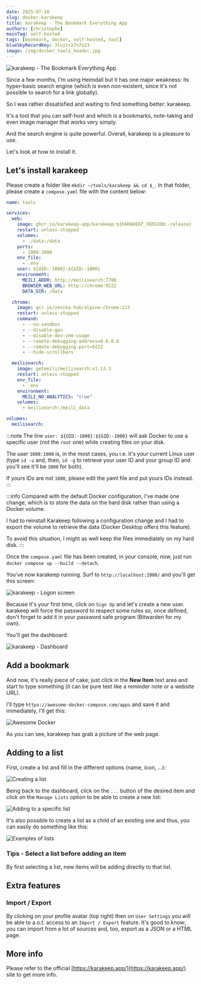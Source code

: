 ```yaml
---
date: 2025-07-18
slug: docker-karakeep
title: karakeep - The Bookmark Everything App
authors: [christophe]
mainTag: self-hosted
tags: [bookmark, docker, self-hosted, tool]
blueSkyRecordKey: 3lujtc27n7s23
image: /img/docker_tools_header.jpg
---
```

<!-- cspell:ignore karakeep,bitwarden -->

![karakeep - The Bookmark Everything App](/img/docker_tools_header.jpg)

Since a few months, I'm using <Link to="/blog/heimdall-dashboard">Heimdall</Link> but it has one major weakness: its hyper-basic search engine (which is even non-existent, since it's not possible to search for a link globally).

So I was rather dissatisfied and waiting to find something better: karakeep.

It's a tool that you can self-host and which is a bookmarks, note-taking and even image manager that works very simply.

And the search engine is quite powerful. Overall, karakeep is a pleasure to use.

Let's look at how to install it.

<!-- truncate -->

## Let's install karakeep

Please create a folder like `mkdir ~/tools/karakeep && cd $_`. In that folder, please create a `compose.yaml` file with the content below:

<Snippet filename="compose.yaml">

<!-- cspell:disable -->
```yaml
name: tools

services:
  web:
    image: ghcr.io/karakeep-app/karakeep:${KARAKEEP_VERSION:-release}
    restart: unless-stopped
    volumes:
      - ./data:/data
    ports:
      - 2000:3000
    env_file:
      - .env
    user: ${UID:-1000}:${GID:-1000}
    environment:
      MEILI_ADDR: http://meilisearch:7700
      BROWSER_WEB_URL: http://chrome:9222
      DATA_DIR: /data

  chrome:
    image: gcr.io/zenika-hub/alpine-chrome:123
    restart: unless-stopped
    command:
      - --no-sandbox
      - --disable-gpu
      - --disable-dev-shm-usage
      - --remote-debugging-address=0.0.0.0
      - --remote-debugging-port=9222
      - --hide-scrollbars

  meilisearch:
    image: getmeili/meilisearch:v1.13.3
    restart: unless-stopped
    env_file:
      - .env
    environment:
      MEILI_NO_ANALYTICS: "true"
    volumes:
      - meilisearch:/meili_data

volumes:
  meilisearch:
```
<!-- cspell:enable -->

</Snippet>

:::note
The line `user: ${UID:-1000}:${GID:-1000}` will ask Docker to use a specific user (not the `root` one) while creating files on your disk.

The user `1000:1000` is, in the most cases, you i.e. it's your current Linux user (type `id -u` and, then, `id -g` to retrieve your user ID and your group ID and you'll see it'll be `1000` for both).

If yours IDs are not `1000`, please edit the yaml file and put yours IDs instead.
:::

:::info
Compared with the default Docker configuration, I've made one change, which is to store the data on the hard disk rather than using a Docker volume.

I had to reinstall Karakeep following a configuration change and I had to export the volume to retrieve the data (Docker Desktop offers this feature).

To avoid this situation, I might as well keep the files immediately on my hard disk.
:::

Once the `compose.yaml` file has been created, in your console, now, just run `docker compose up --build --detach`.

You've now karakeep running. Surf to `http://localhost:2000/` and you'll get this screen:

![karakeep - Logon screen](./images/logon.png)

Because it's your first time, click on `Sign Up` and let's create a new user. karakeep will force the password to respect some rules so, once defined, don't forget to add it in your password safe program (Bitwarden for my own).

You'll get the dashboard:

![karakeep - Dashboard](./images/dashboard.png)

## Add a bookmark

And now, it's really piece of cake; just click in the **New Item** text area and start to type something (it can be pure text like a reminder note or a website URL).

I'll type `https://awesome-docker-compose.com/apps` and save it and immediately, I'll get this:

![Awesome Docker](./images/awesome_docker.png)

As you can see, karakeep has grab a picture of the web page.

## Adding to a list

First, create a list and fill in the different options (name, icon, ...):

![Creating a list](./images/adding_list_1.png)

Being back to the dashboard, click on the `...` button of the desired item and click on the `Manage Lists` option to be able to create a new list:

![Adding to a specific list](./images/adding_list_2.png)

It's also possible to create a list as a child of an existing one and thus, you can easily do something like this:

![Examples of lists](./images/lists.png)

### Tips - Select a list before adding an item

By first selecting a list, new items will be adding directly to that list.

## Extra features

### Import / Export

By clicking on your profile avatar (top right) then on `User Settings` you will be able to a.o.t. access to an `Import / Export` feature. It's good to know; you can import from a lot of sources and, too, export as a JSON or a HTML page.

## More info

Please refer to the official [https://karakeep.app/](https://karakeep.app/) site to get more info.
